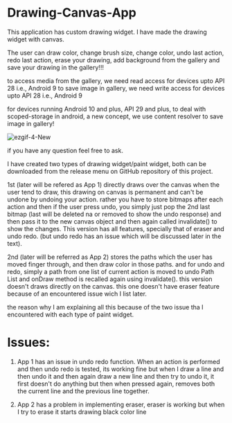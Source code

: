 # Drawing-Canvas-App

This application has custom drawing widget. I have made the drawing widget with canvas.

The user can draw color, change brush size, change color, undo last action, redo last action, erase your drawing, add background from the gallery and save your drawing in the gallery!!!

to access media from the gallery, we need read access for devices upto API 28 i.e., Android 9
to save image in gallery, we need write access for devices upto API 28 i.e., Android 9

for devices running Android 10 and plus, API 29 and plus, to deal with scoped-storage in android, a new concept, we use content resolver to save image in gallery!

![ezgif-4-New](https://user-images.githubusercontent.com/68849516/228350325-155f9c4b-b82e-4919-b921-04b49ab92834.gif)


if you have any question feel free to ask.


I have created two types of drawing widget/paint widget, both can be downloaded from the release menu on GitHub repository of this project.

1st (later will be refered as App 1) directly draws over the canvas when the user tend to draw, this drawing on canvas is permanent and can't be undone by undoing your action. rather you have to store bitmaps after each action and then if the user press undo, you simply just pop the 2nd last bitmap (last will be deleted na or removed to show the undo response) and then pass it to the new canvas object and then again called invalidate() to show the changes. This version has all features, specially that of eraser and undo redo. (but undo redo has an issue which will be discussed later in the text).

2nd (later will be referred as App 2) stores the paths which the user has moved finger through, and then draw color in those paths. and for undo and redo, simply a path from one list of current action is moved to undo Path List and onDraw method is recalled again using invalidate(). this version doesn't draws directly on the canvas. this one doesn't have eraser feature because of an encountered issue wich I list later.

the reason why I am explaining all this because of the two issue tha I encountered with each type of paint widget.

# Issues:
1. App 1 has an issue in undo redo function. When an action is performed and then undo redo is tested, its working fine but when I draw a line and then undo it and then again draw a new line and then try to undo it, it first doesn't do anything but then when pressed again, removes both the current line and the previous line together.

2. App 2 has a problem in implementing eraser, eraser is working but when I try to erase it starts drawing black color line
